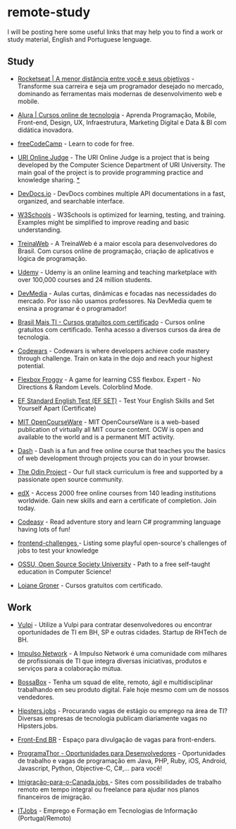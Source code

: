 # remote-study
I will be posting here some useful links that may help you to find a work or study material, English and Portuguese lenguage.

## Study
- <a href="https://rocketseat.com.br/">Rocketseat | A menor distância entre você e seus objetivos</a> - Transforme sua carreira e seja um programador desejado no mercado, dominando as ferramentas mais modernas de desenvolvimento web e mobile.

- <a href="https://www.alura.com.br/">Alura | Cursos online de tecnologia</a> - Aprenda Programação, Mobile, Front-end, Design, UX, Infraestrutura, Marketing Digital e Data & BI com didática inovadora.

- <a href="https://www.freecodecamp.org/">freeCodeCamp</a> - Learn to code for free.

- <a href="https://www.urionlinejudge.com.br">URI Online Judge</a> - The URI Online Judge is a project that is being developed by the Computer Science Department of URI University. The main goal of the project is to provide programming practice and knowledge sharing. <a href="https://github.com/edn9/uri">*</a>

- <a href="https://devdocs.io/">DevDocs.io</a> - DevDocs combines multiple API documentations in a fast, organized, and searchable interface.

- <a href="https://www.w3schools.com/">W3Schools</a> - W3Schools is optimized for learning, testing, and training. Examples might be simplified to improve reading and basic understanding.

- <a href="https://www.treinaweb.com.br/">TreinaWeb</a> - A TreinaWeb é a maior escola para desenvolvedores do Brasil. Com cursos online de programação, criação de aplicativos e lógica de programação.

- <a href="https://www.udemy.com/">Udemy</a> - Udemy is an online learning and teaching marketplace with over 100,000 courses and 24 million students.

- <a href="https://www.devmedia.com.br/">DevMedia</a> - Aulas curtas, dinâmicas e focadas nas necessidades do mercado. Por isso não usamos professores. Na DevMedia quem te ensina a programar é o programador!

- <a href="http://www.brasilmaisti.com.br/index.php/pt-br/">Brasil Mais TI - Cursos gratuitos com certificado</a> - Cursos online gratuitos com certificado. Tenha acesso a diversos cursos da área de tecnologia.

- <a href="https://www.codewars.com/">Codewars</a> - Codewars is where developers achieve code mastery through challenge. Train on kata in the dojo and reach your highest potential.

- <a href="https://flexboxfroggy.com/">Flexbox Froggy</a> - A game for learning CSS flexbox. Expert - No Directions & Random Levels. Colorblind Mode.

- <a href="https://www.efset.org/">EF Standard English Test (EF SET)</a> - Test Your English Skills and Set Yourself Apart (Certificate)

- <a href="https://ocw.mit.edu/index.htm">MIT OpenCourseWare</a> - MIT OpenCourseWare is a web-based publication of virtually all MIT course content. OCW is open and available to the world and is a permanent MIT activity.

- <a href="https://dash.generalassemb.ly/">Dash</a> - Dash is a fun and free online course that teaches you the basics of web development through projects you can do in your browser.

- <a href="https://www.theodinproject.com/home">The Odin Project</a> - Our full stack curriculum is free and supported by a passionate open source community.

- <a href="https://www.edx.org/">edX</a> - Access 2000 free online courses from 140 leading institutions worldwide. Gain new skills and earn a certificate of completion. Join today.

- <a href="https://codeasy.net/">Codeasy</a> - Read adventure story and learn C# programming language having lots of fun!

- <a href="https://github.com/felipefialho/frontend-challenges">frontend-challenges
</a> - Listing some playful open-source's challenges of jobs to test your knowledge 

- <a href="https://github.com/ossu/computer-science">OSSU, Open Source Society University</a> - Path to a free self-taught education in Computer Science! 

- <a href="https://loiane.training/">Loiane Groner</a> - Cursos gratuitos com certificado.

 <!--
- <a href=""></a> - 
-->

## Work

- <a href="https://vulpi.com.br/">Vulpi</a> - Utilize a Vulpi para contratar desenvolvedores ou encontrar oportunidades de TI em BH, SP e outras cidades. Startup de RHTech de BH.

- <a href="https://impulso.network">Impulso Network</a> - A Impulso Network é uma comunidade com milhares de profissionais de TI que integra diversas iniciativas, produtos e serviços para a colaboração mútua.

- <a href="https://bossabox.com">BossaBox</a> - Tenha um squad de elite, remoto, ágil e multidisciplinar trabalhando em seu produto digital. Fale hoje mesmo com um de nossos vendedores.

- <a href="https://hipsters.jobs/">Hipsters.jobs</a> - Procurando vagas de estágio ou emprego na área de TI? Diversas empresas de tecnologia publicam diariamente vagas no Hipsters.jobs.

- <a href="https://github.com/frontendbr/vagas">Front-End BR</a> - Espaço para divulgação de vagas para front-enders.

- <a href="https://programathor.com.br/">ProgramaThor - Oportunidades para Desenvolvedores</a> - Oportunidades de trabalho e vagas de programação em Java, PHP, Ruby, iOS, Android, Javascript, Python, Objective-C, C#,... para você!

- <a href="https://github.com/ti-no-canada/imigracao-para-o-canada#sites-com-possibilidades-de-trabalho-remoto-em-tempo-integral-ou-freelance-para-ajudar-nos-planos-financeiros-de-imigra%C3%A7%C3%A3o">Imigração-para-o-Canada.jobs
</a> - Sites com possibilidades de trabalho remoto em tempo integral ou freelance para ajudar nos planos financeiros de imigração.

- <a href="https://www.itjobs.pt/">ITJobs</a> - Emprego e Formação em Tecnologias de Informação (Portugal/Remoto)

